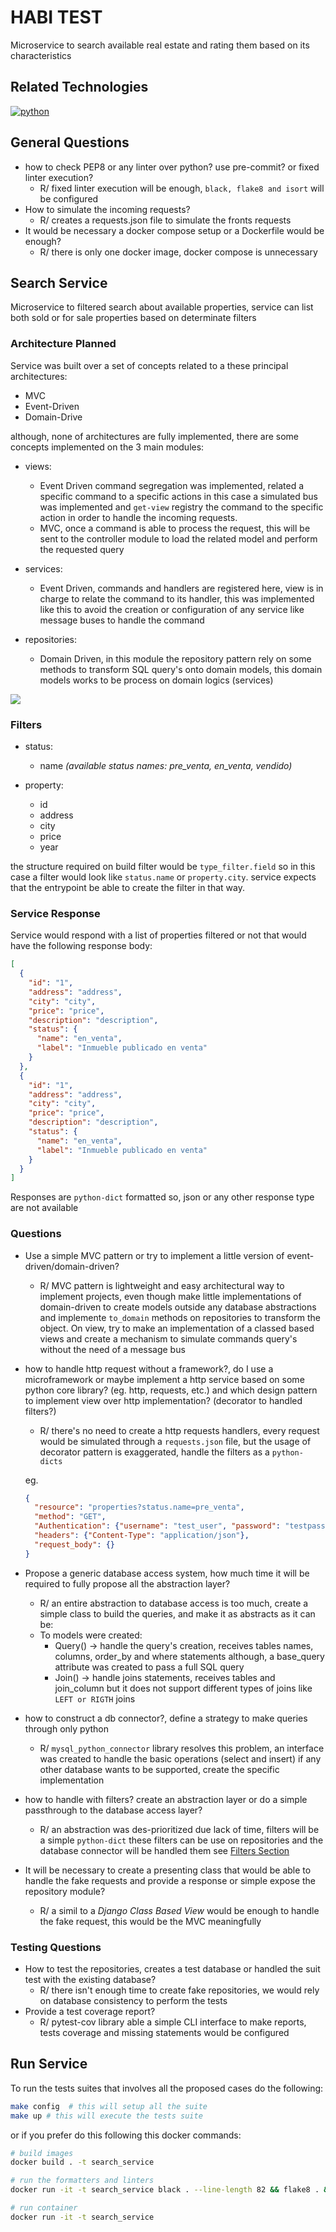 # HABI TEST

Microservice to search available real estate and rating them based on its
characteristics

## Related Technologies

[![python](https://img.shields.io/badge/python-v3.10.4-green.svg)](https://www.python.org/downloads/)

## General Questions
- how to check PEP8 or any linter over python? use pre-commit? or fixed linter execution?
  - R/ fixed linter execution will be enough, `black, flake8 and isort` will be configured
- How to simulate the incoming requests?
  - R/ creates a requests.json file to simulate the fronts requests
- It would be necessary a docker compose setup or a Dockerfile would be enough?
  - R/ there is only one docker image, docker compose is unnecessary

## Search Service

Microservice to filtered search about available properties, service can list
both sold or for sale properties based on determinate filters


### Architecture Planned

Service was built over a set of concepts related to a these principal architectures:
  - MVC
  - Event-Driven
  - Domain-Drive

although, none of architectures are fully implemented, there are some concepts implemented
on the 3 main modules:

- views:
  - Event Driven command segregation was implemented, related a specific command to a specific actions
  in this case a simulated bus was implemented and `get-view` registry the command to the specific action
  in order to handle the incoming requests.
  - MVC, once a command is able to process the request, this will be sent to the controller module to
  load the related model and perform the requested query

- services:
  - Event Driven, commands and handlers are registered here, view is in charge to relate the command
  to its handler, this was implemented like this to avoid the creation or configuration of any service
  like message buses to handle the command

- repositories:
  - Domain Driven, in this module the repository pattern rely on some methods to transform SQL query's onto
  domain models, this domain models works to be process on domain logics (services)


![](docs/images/container_flow.png)


### Filters
- status:
  - name *(available status names: pre_venta, en_venta, vendido)*

- property:
  - id
  - address
  - city
  - price
  - year

the structure required on build filter would be `type_filter.field` so in this case a filter
would look like `status.name` or `property.city`. service expects that the entrypoint be able
to create the filter in that way.

### Service Response

Service would respond with a list of properties filtered or not that would have the following
response body:

````json
[
  {
    "id": "1",
    "address": "address",
    "city": "city",
    "price": "price",
    "description": "description",
    "status": {
      "name": "en_venta",
      "label": "Inmueble publicado en venta"
    }
  },
  {
    "id": "1",
    "address": "address",
    "city": "city",
    "price": "price",
    "description": "description",
    "status": {
      "name": "en_venta",
      "label": "Inmueble publicado en venta"
    }
  }
]
````

Responses are `python-dict` formatted so, json or any other response type are not available


### Questions
- Use a simple MVC pattern or try to implement a little version of event-driven/domain-driven?
  - R/ MVC pattern is lightweight and easy architectural way to implement projects, even though
  make little implementations of domain-driven to create models outside any database abstractions
  and implemente `to_domain` methods on repositories to transform the object.
  On view, try to make an implementation of a classed based views and create a mechanism to simulate
  commands query's without the need of a message bus
  

- how to handle http request without a framework?, do I use a microframework or maybe implement
  a http service based on some python core library? (eg. http, requests, etc.) and which design pattern to 
  implement view over http implementation? (decorator to handled filters?)
  - R/ there's no need to create a http requests handlers, every request would be simulated through a `requests.json` 
    file, but the usage of decorator pattern is exaggerated, handle the filters as a `python-dicts`
  
  eg.
  ```json
  {
    "resource": "properties?status.name=pre_venta",
    "method": "GET",
    "Authentication": {"username": "test_user", "password": "testpass123"},
    "headers": {"Content-Type": "application/json"},
    "request_body": {}
  }
  ```


- Propose a generic database access system, how much time it will be required to fully propose
  all the abstraction layer?
  -  R/ an entire abstraction to database access is too much, create a simple class to build the queries,
    and make it as abstracts as it can be:
    - To models were created:
      - Query() -> handle the query's creation, receives tables names, columns, order_by and where statements
      although, a base_query attribute was created to pass a full SQL query
      - Join() -> handle joins statements, receives tables and join_column but it does not support different types
      of joins like `LEFT or RIGTH` joins


- how to construct a db connector?, define a strategy to make queries through only python
  -  R/ `mysql_python_connector` library resolves this problem, an interface was created to handle the basic
    operations (select and insert) if any other database wants to be supported, create the specific implementation


- how to handle with filters? create an abstraction layer or do a simple passthrough 
  to the database access layer?
  -  R/ an abstraction was des-prioritized due lack of time, filters will be a simple `python-dict`
    these filters can be use on repositories and the database connector will be handled them
    see [Filters Section](#filters)


- It will be necessary to create a presenting class that would be able to handle the
  fake requests and provide a response or simple expose the repository module?
  - R/ a simil to a *Django Class Based View* would be enough to handle the fake request,
  this would be the MVC meaningfully

### Testing Questions
- How to test the repositories, creates a test database or handled the suit test with the
  existing database?
  - R/ there isn't enough time to create fake repositories, we would rely on database
  consistency to perform the tests
- Provide a test coverage report?
  - R/ pytest-cov library able a simple CLI interface to make reports, tests coverage and 
  missing statements would be configured
  
## Run Service
To run the tests suites that involves all the proposed cases do the following:
```bash
make config  # this will setup all the suite
make up # this will execute the tests suite
```

or if you prefer do this following this docker commands:
```bash
# build images
docker build . -t search_service

# run the formatters and linters
docker run -it -t search_service black . --line-length 82 && flake8 . && isort .

# run container
docker run -it -t search_service
```